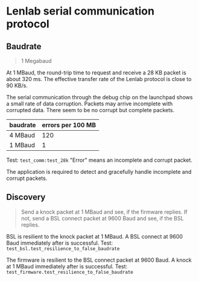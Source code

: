 # Lenlab serial communication protocol

## Baudrate

> 1 Megabaud

At 1 MBaud, the round-trip time to request and receive a 28 KB packet is about 320 ms.
The effective transfer rate of the Lenlab protocol is close to 90 KB/s. 

The serial communication through the debug chip on the launchpad shows a small rate of data corruption.
Packets may arrive incomplete with corrupted data. There seem to be no corrupt but complete packets.

| baudrate | errors per 100 MB |
|----------|-------------------|
| 4 MBaud  | 120               |
| 1 MBaud  | 1                 |

Test: `test_comm:test_28k` "Error" means an incomplete and corrupt packet.

The application is required to detect and gracefully handle incomplete and corrupt packets.

## Discovery

> Send a knock packet at 1 MBaud and see, if the firmware replies.
> If not, send a BSL connect packet at 9600 Baud and see, if the BSL replies.

BSL is resilient to the knock packet at 1 MBaud. A BSL connect at 9600 Baud immediately after is successful.
Test: `test_bsl.test_resilience_to_false_baudrate`

The firmware is resilient to the BSL connect packet at 9600 Baud. A knock at 1 MBaud immediately after is successful.
Test: `test_firmware.test_resilience_to_false_baudrate`
